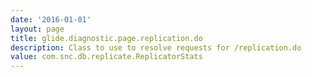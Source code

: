 ```yaml
---
date: '2016-01-01'
layout: page
title: glide.diagnostic.page.replication.do
description: Class to use to resolve requests for /replication.do
value: com.snc.db.replicate.ReplicatorStats 
---
```

